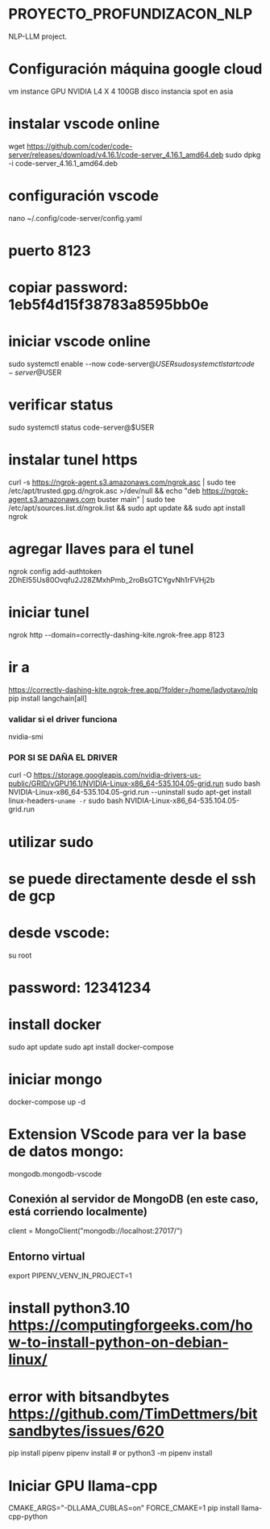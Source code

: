 # PROYECTO_PROFUNDIZACON_NLP
NLP-LLM project.

# Configuración máquina google cloud

vm instance
    GPU NVIDIA L4 X 4
    100GB disco
    instancia spot en asia

# instalar vscode online
wget https://github.com/coder/code-server/releases/download/v4.16.1/code-server_4.16.1_amd64.deb
sudo dpkg -i code-server_4.16.1_amd64.deb 


# configuración vscode
nano ~/.config/code-server/config.yaml
# puerto 8123
# copiar password: 1eb5f4d15f38783a8595bb0e

# iniciar vscode online
sudo systemctl enable --now code-server@$USER
sudo systemctl start code-server@$USER
# verificar status
sudo systemctl status code-server@$USER



# instalar tunel https
curl -s https://ngrok-agent.s3.amazonaws.com/ngrok.asc | sudo tee /etc/apt/trusted.gpg.d/ngrok.asc >/dev/null && echo "deb https://ngrok-agent.s3.amazonaws.com buster main" | sudo tee /etc/apt/sources.list.d/ngrok.list && sudo apt update && sudo apt install ngrok

# agregar llaves para el tunel
ngrok config add-authtoken 2DhEI55Us80Ovqfu2J28ZMxhPmb_2roBsGTCYgvNh1rFVHj2b

# iniciar tunel
ngrok http --domain=correctly-dashing-kite.ngrok-free.app 8123

# ir a
https://correctly-dashing-kite.ngrok-free.app/?folder=/home/ladyotavo/nlp
pip install langchain[all]



### validar si el driver funciona
nvidia-smi

### POR SI SE DAÑA EL DRIVER
curl -O https://storage.googleapis.com/nvidia-drivers-us-public/GRID/vGPU16.1/NVIDIA-Linux-x86_64-535.104.05-grid.run
sudo bash NVIDIA-Linux-x86_64-535.104.05-grid.run --uninstall
sudo apt-get install linux-headers-`uname -r`
sudo bash NVIDIA-Linux-x86_64-535.104.05-grid.run

# utilizar sudo 
# se puede directamente desde el ssh de gcp
# desde vscode:
su root
# password: 12341234

# install docker
sudo apt update
sudo apt install docker-compose

# iniciar mongo
docker-compose up -d

# Extension VScode para ver la base de datos mongo: 
mongodb.mongodb-vscode

## Conexión al servidor de MongoDB (en este caso, está corriendo localmente)
client = MongoClient("mongodb://localhost:27017/")


## Entorno virtual

export PIPENV_VENV_IN_PROJECT=1

# install python3.10 https://computingforgeeks.com/how-to-install-python-on-debian-linux/
# error with bitsandbytes https://github.com/TimDettmers/bitsandbytes/issues/620

pip install pipenv 
pipenv install # or python3 -m pipenv install

# Iniciar GPU llama-cpp
CMAKE_ARGS="-DLLAMA_CUBLAS=on" FORCE_CMAKE=1 pip install llama-cpp-python
